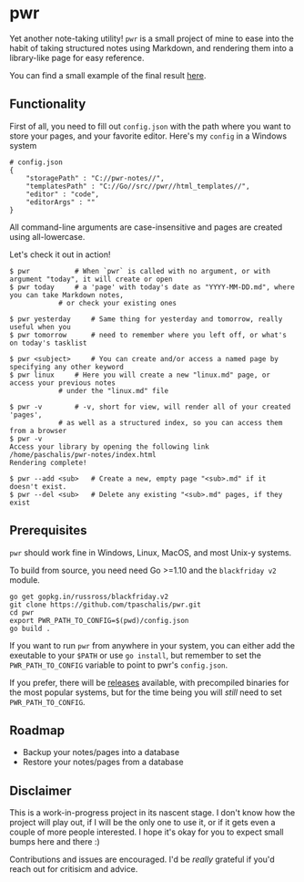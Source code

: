 # pwr

Yet another note-taking utility! `pwr` is a small project of mine to ease into the habit of taking structured notes using Markdown, and rendering them into a library-like page for easy reference.

You can find a small example of the final result [here](#).

## Functionality

First of all, you need to fill out `config.json` with the path where you want to store your pages, and your favorite editor. Here's my `config` in a Windows system
```
# config.json
{
	"storagePath" : "C://pwr-notes//",
	"templatesPath" : "C://Go//src//pwr//html_templates//", 
	"editor" : "code",
	"editorArgs" : ""
}
```

All command-line arguments are case-insensitive and pages are created using all-lowercase.

Let's check it out in action!

```
$ pwr 			# When `pwr` is called with no argument, or with argument "today", it will create or open
$ pwr today		# a 'page' with today's date as "YYYY-MM-DD.md", where you can take Markdown notes, 
			# or check your existing ones

$ pwr yesterday 	# Same thing for yesterday and tomorrow, really useful when you
$ pwr tomorrow		# need to remember where you left off, or what's on today's tasklist

$ pwr <subject>		# You can create and/or access a named page by specifying any other keyword
$ pwr linux		# Here you will create a new "linux.md" page, or access your previous notes
			# under the "linux.md" file

$ pwr -v 		# -v, short for view, will render all of your created 'pages', 
			# as well as a structured index, so you can access them from a browser
$ pwr -v			
Access your library by opening the following link
/home/paschalis/pwr-notes/index.html
Rendering complete!

$ pwr --add <sub>	# Create a new, empty page "<sub>.md" if it doesn't exist.
$ pwr --del <sub> 	# Delete any existing "<sub>.md" pages, if they exist 
```


## Prerequisites
`pwr` should work fine in Windows, Linux, MacOS, and most Unix-y systems.

To build from source, you need need Go >=1.10 and the `blackfriday v2` module.

```
go get gopkg.in/russross/blackfriday.v2
git clone https://github.com/tpaschalis/pwr.git
cd pwr
export PWR_PATH_TO_CONFIG=$(pwd)/config.json
go build .
```

If you want to run `pwr` from anywhere in your system, you can either add the exeutable to your `$PATH` or use `go install`, but remember to set the `PWR_PATH_TO_CONFIG` variable to point to pwr's `config.json`.

If you prefer, there will be [releases](https://github.com/tpaschalis/pwr/releases) available, with precompiled binaries for the most popular systems, but for the time being you will *still* need to set `PWR_PATH_TO_CONFIG`.


## Roadmap
- Backup your notes/pages into a database
- Restore your notes/pages from a database

## Disclaimer

This is a work-in-progress project in its nascent stage. I don't know how the project will play out, if I will be the only one to use it, or if it gets even a couple of more people interested. I hope it's okay for you to expect small bumps here and there :) 

Contributions and issues are encouraged. I'd be *really* grateful if you'd reach out for critisicm and advice.
